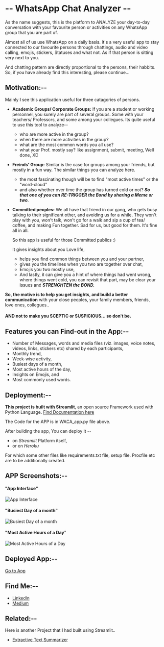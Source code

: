 
# **-- WhatsApp Chat Analyzer --**

As the name suggests, this is the platform to ANALYZE your day-to-day conversation with your favourite person or activities on any WhatsApp group that you are part of. 

Almost all of us use WhatsApp on a daily basis. It's a very useful app to stay connected to our favourite persons through chattings, audio and video calling, emojis, stickers, Statuses and what not. As if that person is sitting very next to you. 

And chatting pattern are directly proportional to the persons, their habbits. So, if you have already find this interesting, please continue...

##



## **Motivation:--**
Mainly I see this application useful for three catagories of persons.
 
- **Academic Groups/ Corporate Groups:** If you are a student or working personnel, you surely are part of several groups. Some with your teachers/ Professors, and some among your collegues. Its quite useful to use this tool to analyze-- 
    - who are more active in the group?
    - when there are more activities in the group?
    - what are the most common words you all use?
    - what your Prof. mostly say? like assignment, submit, meeting, Well done, XD
- **Freinds' Group:** Similar is the case for groups among your friends, but mostly in a fun way. The similar things you can analyze here.
    - the most fascinating though will be to find "most active times" or the "word-cloud"
    - and also whether over time the group has turned cold or not? **_So that one of you can RE-TRIGGER the Bond by sharing a Meme or two._** 
- **Committed peoples:** We all have that friend in our gang, who gets busy talking to their significant other, and avoiding us for a while. They won't play with you, won't talk, won't go for a walk and sip a cup of tea/ coffee, and making Fun together. Sad for us, but good for them. It's fine all in all. 
       
    So this app is useful for those Committed publics :)
    
    It gives insights about you Love life, 
    - helps you find common things between you and your partner,
    - gives you the timelines when you two are together over chat,
    - Emojis you two mostly use,
    - And lastly, it can give you a hint of where things had went wrong, where things went cold, you can revisit that part, may be clear your issues and **_STRENGHTEN the BOND._**

**So, the motive is to help you get insights, and build a better communication** with your close peoples, your family members, friends, love ones, collegues..
#### **AND not to make you SCEPTIC or SUSPICIOUS... so don't be.**

##
## **Features you can Find-out in the App:--**

- Number of Messages, words and media files (viz. images, voice notes, videos, links, stickers etc) shared by each participants,
- Monthly trend,
- Week-wise activity,
- Busiest days of a month,
- Most active hours of the day,
- Insights on Emojis, and
- Most commonly used words.
##

## **Deployment:--**

**This project is built with Streamlit**, an open source Framework used with Python Language. 
[Find Documentation here](https://docs.streamlit.io/)

The Code for the APP is in WACA_app.py file above.

After building the app, You can deploy it --
   - on _Streamlit_ Platform itself,
   - or on _Heroku_

For which some other files like requirements.txt file, setup file. Procfile etc are to be additionally created.



## **APP Screenshots:--**

#### "App Interface"

![App Interface](https://drive.google.com/uc?export=view&id=1NxZ-6DV2m7HaMjYF7XHoZbYl8p16hOyp)
#### "Busiest Day of a month"

![Busiest Day of a month](https://drive.google.com/uc?export=view&id=1GpSl7xWGT1GmpvYQyI80Ac0bY5yHNb4D)
#### "Most Active Hours of a Day"

![Most Active Hours of a Day](https://drive.google.com/uc?export=view&id=1dLKLeWMK4XbFyLJDtr8YLK6VpiLvGzvc) 
##


## **Deployed App:--**

[Go to App](https://avinandanpal25-proj4--whatsapp-chat-analyzer-waca-app-ux1xbw.streamlit.app/)

## **Find Me:--**

- [LinkedIn](https://www.linkedin.com/in/avinandan-pal-8b226b1aa/)
- [Medium](https://medium.com/@debanand2225)


## **Related:--**

Here is another Project that I had built using Streamlit..

- [Extractive Text Summarizer](https://github.com/AvinandanPal25/Texty_summarizer)

